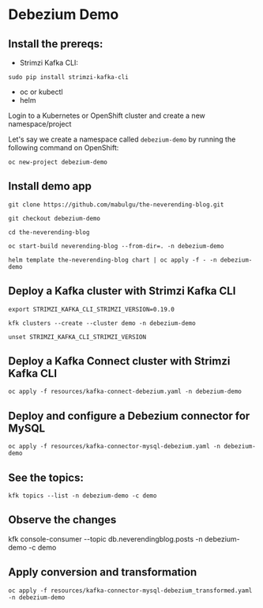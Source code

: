 # Debezium Demo

## Install the prereqs:

* Strimzi Kafka CLI:

`sudo pip install strimzi-kafka-cli`

* oc or kubectl
* helm

Login to a Kubernetes or OpenShift cluster and create a new namespace/project

Let's say we create a namespace called `debezium-demo` by running the following command on OpenShift:

`oc new-project debezium-demo`

## Install demo app

`git clone https://github.com/mabulgu/the-neverending-blog.git`

`git checkout debezium-demo`

`cd the-neverending-blog`

`oc start-build neverending-blog --from-dir=. -n debezium-demo`

`helm template the-neverending-blog chart | oc apply -f - -n debezium-demo`

## Deploy a Kafka cluster with Strimzi Kafka CLI

`export STRIMZI_KAFKA_CLI_STRIMZI_VERSION=0.19.0`

`kfk clusters --create --cluster demo -n debezium-demo`

`unset STRIMZI_KAFKA_CLI_STRIMZI_VERSION`

## Deploy a Kafka Connect cluster with Strimzi Kafka CLI

`oc apply -f resources/kafka-connect-debezium.yaml -n debezium-demo`


## Deploy and configure a Debezium connector for MySQL

`oc apply -f resources/kafka-connector-mysql-debezium.yaml -n debezium-demo`

## See the topics:

`kfk topics --list -n debezium-demo -c demo`

## Observe the changes

kfk console-consumer --topic db.neverendingblog.posts -n debezium-demo -c demo


## Apply conversion and transformation

`oc apply -f resources/kafka-connector-mysql-debezium_transformed.yaml -n debezium-demo`


